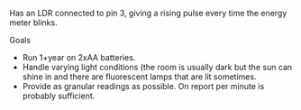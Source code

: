 Has an LDR connected to pin 3, giving a rising pulse every time the energy meter blinks.

Goals
* Run 1+year on 2xAA batteries.
* Handle varying light conditions (the room is usually dark but the sun can shine in and there are fluorescent lamps that are lit sometimes.
* Provide as granular readings as possible. On report per minute is probably sufficient.
